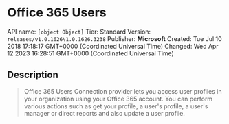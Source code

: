 # Office 365 Users
API name: `[object Object]`
Tier: Standard
Version: `releases/v1.0.1626\1.0.1626.3238`
Publisher: **Microsoft**
Created: Tue Jul 10 2018 17:18:17 GMT+0000 (Coordinated Universal Time)
Changed: Wed Apr 12 2023 16:28:51 GMT+0000 (Coordinated Universal Time)

## Description
> Office 365 Users Connection provider lets you access user profiles in your organization using your Office 365 account. You can perform various actions such as get your profile, a user's profile, a user's manager or direct reports and also update a user profile.
